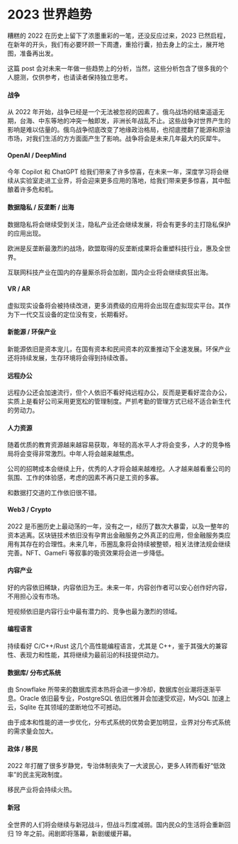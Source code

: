 # 2023 世界趋势

糟糕的 2022 在历史上留下了浓墨重彩的一笔，还没反应过来，2023 已然启程，在新年的开头，我们有必要环顾一下周遭，重拾行囊，拍去身上的尘土，展开地图，准备再出发。

这篇 post 会对未来一年做一些趋势上的分析，当然，这些分析包含了很多我的个人臆测，仅供参考，也请读者保持独立思考。

#### 战争

从 2022 年开始，战争已经是一个无法被忽视的因素了。俄乌战场的结束遥遥无期，台海、中东等地的冲突一触即发，非洲长年战乱不止。这些战争对世界产生的影响是难以估量的。俄乌战争彻底改变了地缘政治格局，也彻底搅翻了能源和原油市场，对我们生活的方方面面产生了影响。战争将会是未来几年最大的灰犀牛。

#### OpenAI / DeepMind

今年 Copilot 和 ChatGPT 给我们带来了许多惊喜，在未来一年，深度学习将会继续从实验室走进工业界，将会迎来更多应用的落地，给我们带来更多惊喜，其中酝酿着许多危和机。

#### 数据隐私 / 反垄断 / 出海

数据隐私将会继续受到关注，隐私产业还会继续发展，将会有更多的主打隐私保护的应用出现。

欧洲是反垄断最激烈的战场，欧盟取得的反垄断成果将会重塑科技行业，惠及全世界。

互联网科技产业在国内的存量厮杀将会加剧，国内企业将会继续疯狂出海。

#### VR / AR

虚拟现实设备将会被持续改进，更多消费级的应用将会出现在虚拟现实平台。其作为下一代交互设备的定位没有变，长期看好。

#### 新能源 / 环保产业

新能源依旧是资本宠儿，在国有资本和民间资本的双重推动下全速发展。环保产业还将持续发展，生存环境将会得到持续改善。

#### 远程办公

远程办公还会加速流行，但个人依旧不看好纯远程办公，反而是更看好混合办公，实质上是看好公司采用更宽松的管理制度。严抓考勤的管理方式已经不适合新生代的劳动力。

#### 人力资源

随着优质的教育资源越来越容易获取，年轻的高水平人才将会变多，人才的竞争格局将会变得非常激烈。中年人将会越来越焦虑。

公司的招聘成本会继续上升，优秀的人才将会越来越难挖。人才越来越看重公司的氛围、工作的体验感，考虑的因素不再只是工资的多寡。

和数据打交道的工作依旧很不错。

#### Web3 / Crypto

2022 是币圈历史上最动荡的一年，没有之一，经历了数次大暴雷，以及一整年的资本逃离。区块链技术依旧没有孕育出金融服务之外真正的应用，但金融服务类应用有其存在的合理性。未来几年，币圈乱象将会持续被整顿，相关法律法规会继续完善。NFT、GameFi 等叙事的吸资效果将会进一步降低。

#### 内容产业

好的内容依旧稀缺，内容依旧为王。未来一年，内容创作者可以安心创作好内容，不用担心没有市场。

短视频依旧是内容行业中最有潜力的、竞争也最为激烈的领域。

#### 编程语言

持续看好 C/C++/Rust 这几个高性能编程语言，尤其是 C++，鉴于其强大的兼容性、表现力和性能，其将继续为最前沿的科技提供动力。

#### 数据库/ 分布式系统

由 Snowflake 所带来的数据库资本热将会进一步冷却，数据库创业潮将逐渐平息。Oracle 依旧最专业，PostgreSQL 依旧优雅并会加速受欢迎，MySQL 加速上云，Sqlite 在其领域的垄断地位不可撼动。

由于成本和性能的进一步优化，分布式系统的优势会更加明显，业界对分布式系统的需求量会加大。

#### 政体 / 移民

2022 年打醒了很多岁静党，专治体制丧失了一大波民心，更多人转而看好“低效率”的民主宪政制度。

移民产业将会持续火热。

#### 新冠

全世界的人们将会继续与新冠战斗，但战斗烈度减弱。国内民众的生活将会重新回归 19 年之前。闹剧即将落幕，新剧缓缓开幕。
